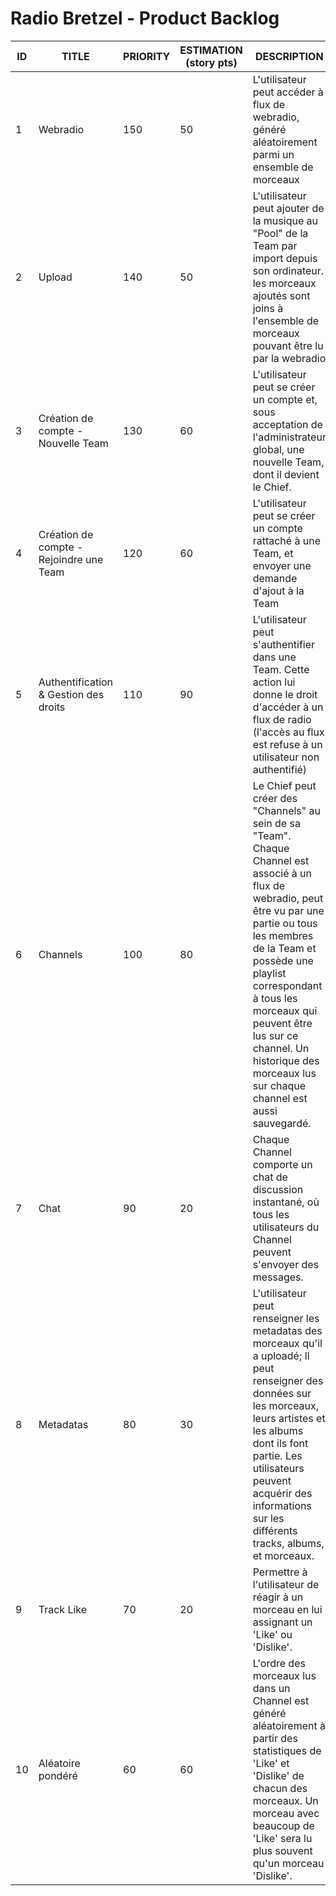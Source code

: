 # Radio Bretzel - Product Backlog

ID | TITLE | PRIORITY | ESTIMATION (story pts) | DESCRIPTION | COMMENTS
---|-------|----------|------------------------|-------------|---------
1 | Webradio | 150 | 50 | L'utilisateur peut accéder à flux de webradio, généré aléatoirement parmi un ensemble de morceaux |
2 | Upload | 140 | 50 | L'utilisateur peut ajouter de la musique au "Pool" de la Team par import depuis son ordinateur. les morceaux ajoutés sont joins à l'ensemble de morceaux pouvant être lu par la webradio |
3 | Création de compte - Nouvelle Team | 130 | 60 | L'utilisateur peut se créer un compte et, sous acceptation de l'administrateur global, une nouvelle Team, dont il devient le Chief. |
4 | Création de compte - Rejoindre une Team | 120 | 60 | L'utilisateur peut se créer un compte rattaché à une Team, et envoyer une demande d'ajout à la Team |
5 | Authentification & Gestion des droits | 110 | 90 | L'utilisateur peut s'authentifier dans une Team. Cette action lui donne le droit d'accéder à un flux de radio (l'accès au flux est refuse à un utilisateur non authentifié) |
6 | Channels | 100 | 80 | Le Chief peut créer des "Channels" au sein de sa "Team". Chaque Channel est associé à un flux de webradio, peut être vu par une partie ou tous les membres de la Team et possède une playlist correspondant à tous les morceaux qui peuvent être lus sur ce channel. Un historique des morceaux lus sur chaque channel est aussi sauvegardé. |
7 | Chat | 90 | 20 | Chaque Channel comporte un chat de discussion instantané, où tous les utilisateurs du Channel peuvent s'envoyer des messages. |
8 | Metadatas | 80 | 30 | L'utilisateur peut renseigner les metadatas des morceaux qu'il a uploadé; Il peut renseigner des données sur les morceaux, leurs artistes et les albums dont ils font partie. Les utilisateurs peuvent acquérir des informations sur les différents tracks, albums, et morceaux. |
9 | Track Like | 70 | 20 | Permettre à l'utilisateur de réagir à un morceau en lui assignant un 'Like' ou 'Dislike'. |
10 | Aléatoire pondéré | 60 | 60 | L'ordre des morceaux lus dans un Channel est généré aléatoirement à partir des statistiques de 'Like' et 'Dislike' de chacun des morceaux. Un morceau avec beaucoup de 'Like' sera lu plus souvent qu'un morceau 'Dislike'. |
